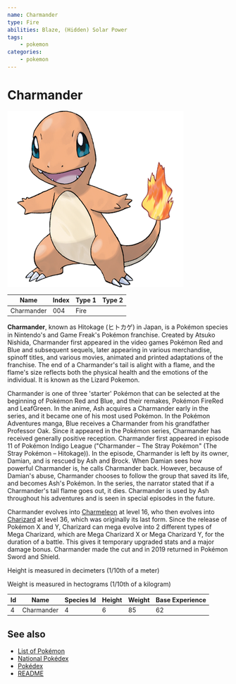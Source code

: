 ```yaml
---
name: Charmander
type: Fire
abilities: Blaze, (Hidden) Solar Power
tags:
    - pokemon
categories:
    - pokemon
---
```


# Charmander


![Charmander](images/004.png)

| **Name** | **Index** | **Type 1** | **Type 2** |
|----|----|----|----|
| Charmander | 004 | Fire  |  |

**Charmander**, known as Hitokage (&#x30d2;&#x30c8;&#x30ab;&#x30b2;) in Japan, is a Pok&#x00e9;mon species in Nintendo's and Game Freak's Pok&#x00e9;mon franchise. Created by Atsuko Nishida, Charmander first appeared in the video games Pok&#x00e9;mon Red and Blue and subsequent sequels, later appearing in various merchandise, spinoff titles, and various movies, animated and printed adaptations of the franchise. The end of a Charmander's tail is alight with a flame, and the flame's size reflects both the physical health and the emotions of the individual. It is known as the Lizard Pokemon.

Charmander is one of three 'starter' Pok&#x00e9;mon that can be selected at the beginning of Pok&#x00e9;mon Red and Blue, and their remakes, Pok&#x00e9;mon FireRed and LeafGreen. In the anime, Ash acquires a Charmander early in the series, and it became one of his most used Pok&#x00e9;mon. In the Pok&#x00e9;mon Adventures manga, Blue receives a Charmander from his grandfather Professor Oak. Since it appeared in the Pok&#x00e9;mon series, Charmander has received generally positive reception. Charmander first appeared in episode 11 of Pok&#x00e9;mon Indigo League ("Charmander &#x2013; The Stray Pok&#x00e9;mon" (The Stray Pok&#x00e9;mon &#x2013; Hitokage)). In the episode, Charmander is left by its owner, Damian, and is rescued by Ash and Brock. When Damian sees how powerful Charmander is, he calls Charmander back. However, because of Damian's abuse, Charmander chooses to follow the group that saved its life, and becomes Ash's Pok&#x00e9;mon. In the series, the narrator stated that if a Charmander's tail flame goes out, it dies. Charmander is used by Ash throughout his adventures and is seen in special episodes in the future.

Charmander evolves into [Charmeleon](Charmeleon.md) at level 16, who then evolves into [Charizard](Charizard.md) at level 36, which was originally its last form. Since the release of Pok&#x00e9;mon X and Y, Charizard can mega evolve into 2 different types of Mega Charizard, which are Mega Charizard X or Mega Charizard Y, for the duration of a battle. This gives it temporary upgraded stats and a major damage bonus. Charmander made the cut and in 2019 returned in Pok&#x00e9;mon Sword and Shield.

Height is measured in decimeters (1/10th of a meter)

Weight is measured in hectograms (1/10th of a kilogram)

| **Id** | **Name** | **Species Id** | **Height** | **Weight** | **Base Experience** |
|--------|----------|----------------|------------|------------|---------------------|
| 4 | Charmander | 4 | 6 | 85 | 62 |


## See also

- [List of Pokémon](../pokemon.md)
- [National Pokédex](../national_pokedex.md)
- [Pokédex](../pokedex.md)
- [README](../README.md)
